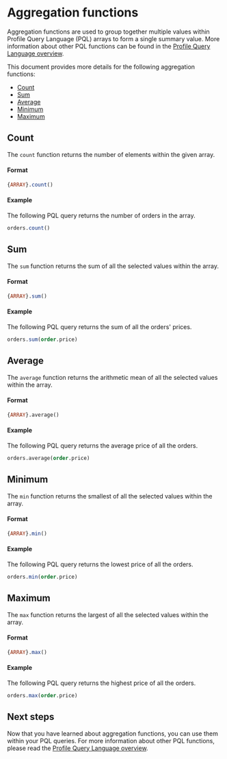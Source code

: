 # Aggregation functions

Aggregation functions are used to group together multiple values within Profile Query Language (PQL) arrays to form a single summary value. More information about other PQL functions can be found in the [Profile Query Language overview](../profile_query_language.md).

This document provides more details for the following aggregation functions: 

- [Count](#count)
- [Sum](#sum)
- [Average](#average)
- [Minimum](#minimum)
- [Maximum](#maximum)

## Count

The `count` function returns the number of elements within the given array.

#### Format

```sql
{ARRAY}.count()
```

#### Example

The following PQL query returns the number of orders in the array.

```sql
orders.count()
```

## Sum

The `sum` function returns the sum of all the selected values within the array.

#### Format

```sql
{ARRAY}.sum()
```

#### Example

The following PQL query returns the sum of all the orders' prices.

```sql
orders.sum(order.price)
```

## Average

The `average` function returns the arithmetic mean of all the selected values within the array.

#### Format

```sql
{ARRAY}.average()
```

#### Example

The following PQL query returns the average price of all the orders.

```sql
orders.average(order.price)
```

## Minimum

The `min` function returns the smallest of all the selected values within the array.

#### Format

```sql
{ARRAY}.min()
```

#### Example

The following PQL query returns the lowest price of all the orders.

```sql
orders.min(order.price)
```

## Maximum

The `max` function returns the largest of all the selected values within the array.

#### Format

```sql
{ARRAY}.max()
```

#### Example

The following PQL query returns the highest price of all the orders.

```sql
orders.max(order.price)
```

## Next steps

Now that you have learned about aggregation functions, you can use them within your PQL queries. For more information about other PQL functions, please read the [Profile Query Language overview](../profile_query_language.md).
